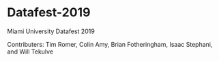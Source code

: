 # Datafest-2019
Miami University Datafest 2019 

Contributers: Tim Romer, Colin Amy, Brian Fotheringham, Isaac Stephani, and Will Tekulve
